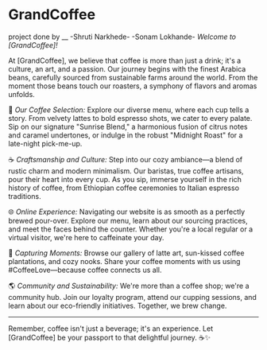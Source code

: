 # GrandCoffee
project done by __
-Shruti Narkhede-         -Sonam Lokhande-
*Welcome to [GrandCoffee]!*

At [GrandCoffee], we believe that coffee is more than just a drink; it's a culture, an art, and a passion. Our journey begins with the finest Arabica beans, carefully sourced from sustainable farms around the world. From the moment those beans touch our roasters, a symphony of flavors and aromas unfolds.

🌟 *Our Coffee Selection:*
Explore our diverse menu, where each cup tells a story. From velvety lattes to bold espresso shots, we cater to every palate. Sip on our signature "Sunrise Blend," a harmonious fusion of citrus notes and caramel undertones, or indulge in the robust "Midnight Roast" for a late-night pick-me-up.

☕ *Craftsmanship and Culture:*
Step into our cozy ambiance—a blend of rustic charm and modern minimalism. Our baristas, true coffee artisans, pour their heart into every cup. As you sip, immerse yourself in the rich history of coffee, from Ethiopian coffee ceremonies to Italian espresso traditions.

🌐 *Online Experience:*
Navigating our website is as smooth as a perfectly brewed pour-over. Explore our menu, learn about our sourcing practices, and meet the faces behind the counter. Whether you're a local regular or a virtual visitor, we're here to caffeinate your day.

📸 *Capturing Moments:*
Browse our gallery of latte art, sun-kissed coffee plantations, and cozy nooks. Share your coffee moments with us using #CoffeeLove—because coffee connects us all.

🌎 *Community and Sustainability:*
We're more than a coffee shop; we're a community hub. Join our loyalty program, attend our cupping sessions, and learn about our eco-friendly initiatives. Together, we brew change.

---

Remember, coffee isn't just a beverage; it's an experience. Let [GrandCoffee] be your passport to that delightful journey. ☕✨
